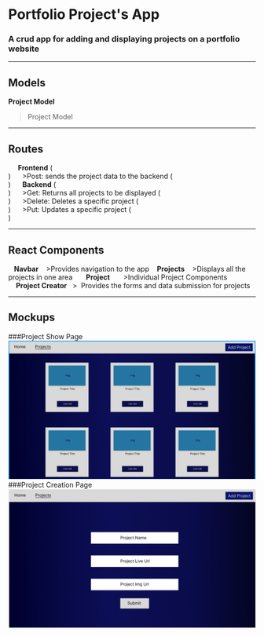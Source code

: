 # Portfolio Project's App
### A crud app for adding and displaying projects on a portfolio website

---







## Models
**Project Model** 
> Project Model 

---

## Routes 
&nbsp;&nbsp;&nbsp;&nbsp; **Frontend** (<br>) 
&nbsp;&nbsp;&nbsp;&nbsp; >Post: sends the project data to the backend (<br>) 
&nbsp;&nbsp;&nbsp;&nbsp; **Backend** (<br>) 
&nbsp;&nbsp;&nbsp;&nbsp; >Get: Returns all projects to be displayed (<br>) 
&nbsp;&nbsp;&nbsp;&nbsp; >Delete: Deletes a specific project (<br>) 
&nbsp;&nbsp;&nbsp;&nbsp; >Put: Updates a specific project (<br>) 

---

## React Components
&nbsp;&nbsp; **Navbar**
&nbsp;&nbsp; >Provides navigation to the app
&nbsp;&nbsp; **Projects**
&nbsp;&nbsp; >Displays all the projects in one area
&nbsp;&nbsp;&nbsp;&nbsp;&nbsp;&nbsp;**Project** 
&nbsp;&nbsp;&nbsp;&nbsp;&nbsp;&nbsp;>Individual Project Components 
&nbsp;&nbsp;&nbsp;&nbsp;**Project Creator**
&nbsp;&nbsp;>&nbsp;&nbsp;Provides the forms and data submission for projects

---

## Mockups 
###Project Show Page 
![project show page](/assets/images/ShowProject.png)
###Project Creation Page
![project add page](/assets/images/AddProject.png)
